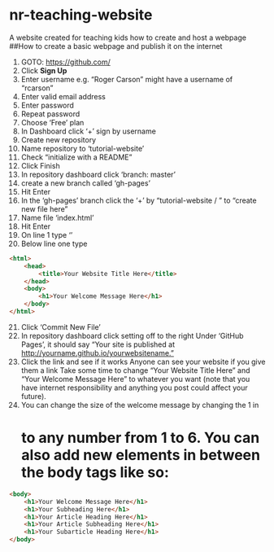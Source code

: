 # nr-teaching-website
A website created for teaching kids how to create and host a webpage
##How to create a basic webpage and publish it on the internet
1.  GOTO: https://github.com/
2.  Click **Sign Up**
3. Enter username
e.g. “Roger Carson” might have a username of “rcarson”
4. Enter valid email address
5. Enter password
6. Repeat password
7. Choose ‘Free’ plan
8. In Dashboard click ‘+’ sign by username
9. Create new repository
10. Name repository to ‘tutorial-website’
11. Check “initialize with a README”
12. Click Finish
13. In repository dashboard click ‘branch: master’
14. create a new branch called ‘gh-pages’
15. Hit Enter
16. In the ‘gh-pages’ branch click the ‘+’ by “tutorial-website / ” to “create new file here”
17. Name file ‘index.html’
18. Hit Enter
19. On line 1 type ‘<!DOCTYPE html>’
20. Below line one type
```html
<html>
    <head>
        <title>Your Website Title Here</title>
    </head>
    <body>
        <h1>Your Welcome Message Here</h1>
    </body>
</html>
```
21. Click ‘Commit New File’
22. In repository dashboard click setting off to the right Under ‘GitHub Pages’, it should say “Your site is published at http://yourname.github.io/yourwebsitename.”
23. Click the link and see if it works Anyone can see your website if you give them a link Take some time to change “Your Website Title Here” and “Your Welcome Message Here” to whatever you want (note that you have internet responsibility and anything you post could affect your future).
24. You can change the size of the welcome message by changing the 1 in <h1> to any number from 1 to 6. You can also add new elements in between the body tags like so:
```html
<body>
    <h1>Your Welcome Message Here</h1>
    <h1>Your Subheading Here</h1>
    <h1>Your Article Heading Here</h1>
    <h1>Your Article Subheading Here</h1>
    <h1>Your Subarticle Heading Here</h1>
</body>

